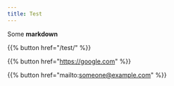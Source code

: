 ```yaml
---
title: Test
---
```


Some **markdown**

{{% button href="/test/" %}}

{{% button href="https://google.com" %}}

{{% button href="mailto:someone@example.com" %}}

